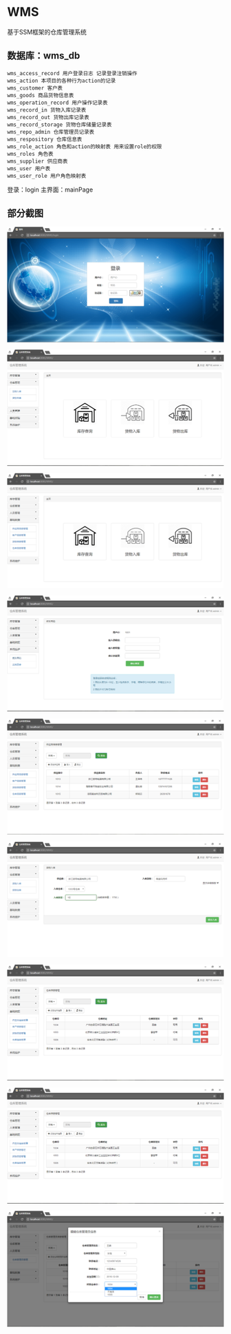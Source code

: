 # WMS
基于SSM框架的仓库管理系统


## 数据库：wms_db

    wms_access_record 用户登录日志 记录登录注销操作
    wms_action 本项目的各种行为action的记录
    wms_customer 客户表
    wms_goods 商品货物信息表
    wms_operation_record 用户操作记录表
    wms_record_in 货物入库记录表
    wms_record_out 货物出库记录表
    wms_record_storage 货物仓库储量记录表
    wms_repo_admin 仓库管理员记录表
    wms_respository 仓库信息表
    wms_role_action 角色和action的映射表 用来设置role的权限
    wms_roles 角色表
    wms_supplier 供应商表
    wms_user 用户表
    wms_user_role 用户角色映射表
    
登录：login
主界面：mainPage
    
## 部分截图

![](https://raw.githubusercontent.com/KEN-LJQ/MarkdownPics/master/Resource/2017-3-9/WMS-%E6%88%AA%E5%9B%BE1.PNG)

![](https://raw.githubusercontent.com/KEN-LJQ/MarkdownPics/master/Resource/2017-3-9/MWS-%E6%88%AA%E5%9B%BE2.PNG)

![](https://raw.githubusercontent.com/KEN-LJQ/MarkdownPics/master/Resource/2017-3-9/WMS-%E6%88%AA%E5%9B%BE3.PNG)

![](https://raw.githubusercontent.com/KEN-LJQ/MarkdownPics/master/Resource/2017-3-9/WMS-%E6%88%AA%E5%9B%BE4.PNG)

![](https://raw.githubusercontent.com/KEN-LJQ/MarkdownPics/master/Resource/2017-3-9/WMS-%E6%88%AA%E5%9B%BE5.PNG)

![](https://raw.githubusercontent.com/KEN-LJQ/MarkdownPics/master/Resource/2017-3-9/WMS-%E6%88%AA%E5%9B%BE7.PNG)

![](https://raw.githubusercontent.com/KEN-LJQ/MarkdownPics/master/Resource/2017-3-9/WMS-%E6%88%AA%E5%9B%BE8.PNG)

![](https://raw.githubusercontent.com/KEN-LJQ/MarkdownPics/master/Resource/2017-3-9/WMS-%E6%88%AA%E5%9B%BE8.PNG)

![](https://raw.githubusercontent.com/KEN-LJQ/MarkdownPics/master/Resource/2017-3-9/WMS-%E6%88%AA%E5%9B%BE9.PNG)